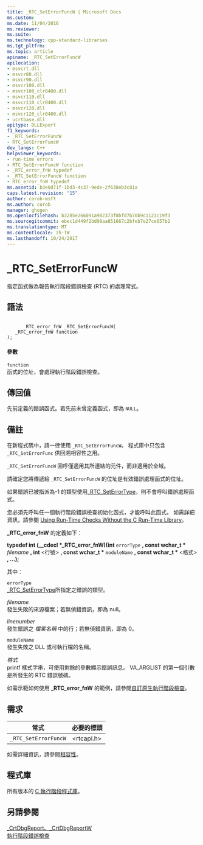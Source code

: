 ```yaml
---
title: _RTC_SetErrorFuncW | Microsoft Docs
ms.custom: 
ms.date: 11/04/2016
ms.reviewer: 
ms.suite: 
ms.technology: cpp-standard-libraries
ms.tgt_pltfrm: 
ms.topic: article
apiname: _RTC_SetErrorFuncW
apilocation:
- msvcrt.dll
- msvcr80.dll
- msvcr90.dll
- msvcr100.dll
- msvcr100_clr0400.dll
- msvcr110.dll
- msvcr110_clr0400.dll
- msvcr120.dll
- msvcr120_clr0400.dll
- ucrtbase.dll
apitype: DLLExport
f1_keywords:
- _RTC_SetErrorFuncW
- RTC_SetErrorFuncW
dev_langs: C++
helpviewer_keywords:
- run-time errors
- RTC_SetErrorFuncW function
- _RTC_error_fnW typedef
- _RTC_SetErrorFuncW function
- RTC_error_fnW typedef
ms.assetid: b3e0d71f-1bd3-4c37-9ede-2f638eb3c81a
caps.latest.revision: "15"
author: corob-msft
ms.author: corob
manager: ghogen
ms.openlocfilehash: b3285e266091a902373f0bfd7b70b9c1123c19f3
ms.sourcegitcommit: ebec1d449f2bd98aa851667c2bfeb7e27ce657b2
ms.translationtype: MT
ms.contentlocale: zh-TW
ms.lasthandoff: 10/24/2017
---
```

# <a name="rtcseterrorfuncw"></a>_RTC_SetErrorFuncW
指定函式做為報告執行階段錯誤檢查 (RTC) 的處理常式。  
  
## <a name="syntax"></a>語法  
  
```  
  
      _RTC_error_fnW _RTC_SetErrorFuncW(  
   _RTC_error_fnW function   
);  
```  
  
#### <a name="parameters"></a>參數  
 `function`  
 函式的位址，會處理執行階段錯誤檢查。  
  
## <a name="return-value"></a>傳回值  
 先前定義的錯誤函式。若先前未曾定義函式，即為 `NULL`。  
  
## <a name="remarks"></a>備註  
 在新程式碼中，請一律使用 `_RTC_SetErrorFuncW`。 程式庫中只包含`_RTC_SetErrorFunc` 供回溯相容性之用。  
  
 `_RTC_SetErrorFuncW` 回呼僅適用其所連結的元件，而非適用於全域。  
  
 請確定您將傳遞給 `_RTC_SetErrorFuncW` 的位址是有效錯誤處理函式的位址。  
  
 如果錯誤已被指派為-1 的類型使用[_RTC_SetErrorType](../../c-runtime-library/reference/rtc-seterrortype.md)，則不會呼叫錯誤處理函式。  
  
 您必須先呼叫任一個執行階段錯誤檢查初始化函式，才能呼叫此函式。 如需詳細資訊，請參閱 [Using Run-Time Checks Without the C Run-Time Library](/visualstudio/debugger/using-run-time-checks-without-the-c-run-time-library)。  
  
 **_RTC_error_fnW** 的定義如下：  
  
 **typedef int (__cdecl \*_RTC_error_fnW)(int**  `errorType` **, const wchar_t \*** *filename* **, int**  <行號> **, const wchar_t \*** `moduleName` **, const wchar_t \*** <格式> **, ...);**  
  
 其中：  
  
 `errorType`  
 [_RTC_SetErrorType](../../c-runtime-library/reference/rtc-seterrortype.md)所指定之錯誤的類型。  
  
 *filename*  
 發生失敗的來源檔案；若無偵錯資訊，即為 null。  
  
 *linenumber*  
 發生錯誤之 *檔案名稱* 中的行；若無偵錯資訊，即為 0。  
  
 `moduleName`  
 發生失敗之 DLL 或可執行檔的名稱。  
  
 *格式*  
 printf 樣式字串，可使用剩餘的參數顯示錯誤訊息。 VA_ARGLIST 的第一個引數是所發生的 RTC 錯誤號碼。  
  
 如需示範如何使用 **_RTC_error_fnW** 的範例，請參閱[自訂原生執行階段檢查](/visualstudio/debugger/native-run-time-checks-customization)。  
  
## <a name="requirements"></a>需求  
  
|常式|必要的標頭|  
|-------------|---------------------|  
|`_RTC_SetErrorFuncW`|\<rtcapi.h>|  
  
 如需詳細資訊，請參閱[相容性](../../c-runtime-library/compatibility.md)。  
  
## <a name="libraries"></a>程式庫  
 所有版本的 [C 執行階段程式庫](../../c-runtime-library/crt-library-features.md)。  
  
## <a name="see-also"></a>另請參閱  
 [_CrtDbgReport、_CrtDbgReportW](../../c-runtime-library/reference/crtdbgreport-crtdbgreportw.md)   
 [執行階段錯誤檢查](../../c-runtime-library/run-time-error-checking.md)
